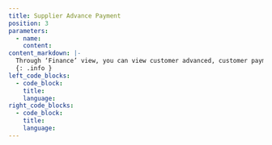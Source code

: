 ```yaml
---
title: Supplier Advance Payment
position: 3
parameters:
  - name:
    content:
content_markdown: |-
  Through ‘Finance’ view, you can view customer advanced, customer payment, supplier payment, banking, bank reconciliation and financial operation. 
  {: .info }
left_code_blocks:
  - code_block:
    title:
    language:
right_code_blocks:
  - code_block:
    title:
    language:
---
```


